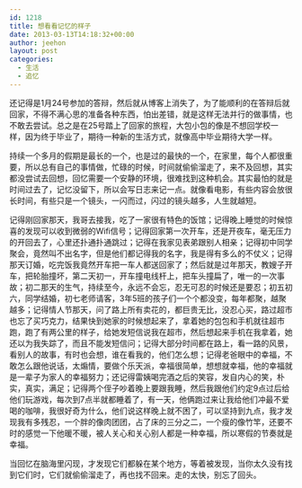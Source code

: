 ```yaml
---
id: 1218
title: 想看看记忆的样子
date: 2013-03-13T14:18:32+00:00
author: jeehon
layout: post
categories:
  - 生活
  - 追忆
---
```

还记得是1月24号参加的答辩，然后就从博客上消失了，为了能顺利的在答辩后就回家，不得不满心思的准备各种东西，怕出差错，就是这样无法并行的做事情，也不敢去尝试。总之是在25号踏上了回家的旅程，大包小包的像是不想回学校一样，因为终于毕业了，期待一种新的生活方式，就像高中毕业期待大学一样。

持续一个多月的假期是最长的一个，也是过的最快的一个，在家里，每个人都很重要，所以总有自己的事情做，忙碌的时候，时间就偷偷溜走了，来不及回想，其实都没尝试去回想，回忆需要一个安静的环境，很难找到这种机会。其实最怕的就是时间过去了，记忆没留下，所以会写日志来记一点。就像看电影，有些内容会放很长时间，有些只是一个镜头，一闪而过，闪过的镜头越多，人生就越短。<!--more-->

记得刚回家那天，我哥去接我，吃了一家很有特色的饭馆；记得晚上睡觉的时候惊喜的发现可以收到微弱的Wifi信号；记得回家第一次开车，还是开夜车，毫无压力的开回去了，心里还扑通扑通跳过；记得在我家见表弟跟别人相亲；记得初中同学聚会，竟然叫不出名字，但是他们都记得我的名字，我是得有多么的不仗义；记得那天订婚，吃完饭我竟然开车把一车人都送回家了；然后就是过年那天，教嫂子开车，把轮胎撞坏，第二天初一，开车撞电线杆上，把车头撞扁了，唯一的一次事故；初二那天的生气，持续至今，永远不会忘，忍无可忍的时候还是要忍；初五初六，同学结婚，初七老师请客，3年5班的孩子们一个个都没变，每年都聚，越聚越多；记得情人节那天，问了路上所有卖花的，都巨贵无比，没忍心买，路过超市也忘了买巧克力，结果快到她家的时候想起来了，拿着她的包包和手机就往超市跑，跑了有两公里的样子，给她发短信说我在超市，然后想起来手机在我拿着，她还以为我失踪了，而且不能发短信问；记得大部分时间都在路上，看一路的风景，看别人的故事，有时也会想，谁在看我的，他们怎么想；记得老爸眼中的幸福，不敢怎么跟他说话，太煽情，要做个乐天派，幸福很简单，想想就幸福，他的幸福就是一辈子为家人的幸福努力；还记得雷姨喝完酒之后的笑容，发自内心的笑，朴实，真实，满足；记得两个侄子吵着晚上要跟我睡，然后我跟他们约定9点过后给他们玩游戏，每次到7点半就都睡着了，有一天，他俩跑过来让我给他们冲最不爱喝的咖啡，我很好奇为什么，他们说这样晚上就不困了，可以坚持到九点，我才发现我有多残忍，一个胖的像肉团团，占了床的三分之二，一个瘦的像竹竿，还要不时的感觉一下他暖不暖，被人关心和关心别人都是一种幸福，所以寒假的节奏就是幸福。

当回忆在脑海里闪现，才发现它们都躲在某个地方，等着被发现，当你太久没有找到它们时，它们就偷偷溜走了，再也找不回来。走的太快，别忘了回头。